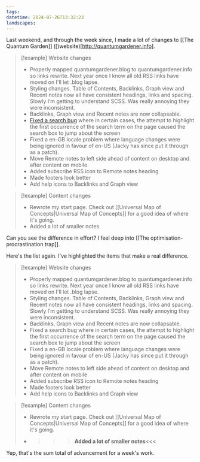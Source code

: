 ```yaml
---
tags: 
datetime: 2024-07-26T13:32:23
landscapes:
---
```

Last weekend, and through the week since, I made a lot of changes to [[The Quantum Garden]] ([)website)[http://quantumgardener.info]. 

> [!example] Website changes
> - Properly mapped quantumgardener.blog to quantumgardener.info so links rewrite. Next year once I know all old RSS links have moved on I'll let .blog lapse.  
> - Styling changes. Table of Contents, Backlinks, Graph view and Recent notes now all have consistent headings, links and spacing. Slowly I’m getting to understand SCSS. Was really annoying they were inconsistent. 
> - Backlinks, Graph view and Recent notes are now collapsable. 
> - [Fixed a search bug](https://github.com/quantumgardener/qg.info/compare/ffbc8a1c1925afa49eb75d4d78525162317b5e7e...77fbac5f1fab7232c212f072b19bade47f7ecb05) where in certain cases, the attempt to highlight the first occurrence of the search term on the page caused the search box to jump about the screen
> - Fixed a en-GB locale problem where language changes were being ignored in favour of en-US (Jacky has since put it through as a patch).  
> - Move Remote notes to left side ahead of content on desktop and after content on mobile  
> - Added subscribe RSS icon to Remote notes heading  
> - Made footers look better 
> - Add help icons to Backlinks and Graph view

> [!example] Content changes
> - Rewrote my start page. Check out [[Universal Map of Concepts|Universal Map of Concepts]] for a good idea of where it's going.  
> - Added a lot of smaller notes

Can you see the difference in effort? I feel deep into [[The optimisation-procrastination trap]]. 

Here's the list again. I've highlighted the items that make a real difference.

> [!example] Website changes
> - Properly mapped quantumgardener.blog to quantumgardener.info so links rewrite. Next year once I know all old RSS links have moved on I'll let .blog lapse.  
> - Styling changes. Table of Contents, Backlinks, Graph view and Recent notes now all have consistent headings, links and spacing. Slowly I’m getting to understand SCSS. Was really annoying they were inconsistent. 
> - Backlinks, Graph view and Recent notes are now collapsable. 
> - Fixed a search bug where in certain cases, the attempt to highlight the first occurrence of the search term on the page caused the search box to jump about the screen
> - Fixed a en-GB locale problem where language changes were being ignored in favour of en-US (Jacky has since put it through as a patch).  
> - Move Remote notes to left side ahead of content on desktop and after content on mobile  
> - Added subscribe RSS icon to Remote notes heading  
> - Made footers look better 
> - Add help icons to Backlinks and Graph view

> [!example] Content changes
> - Rewrote my start page. Check out [[Universal Map of Concepts|Universal Map of Concepts]] for a good idea of where it's going.  
> - >>>**Added a lot of smaller notes**<<<

Yep, that's the sum total of advancement for a week's work.